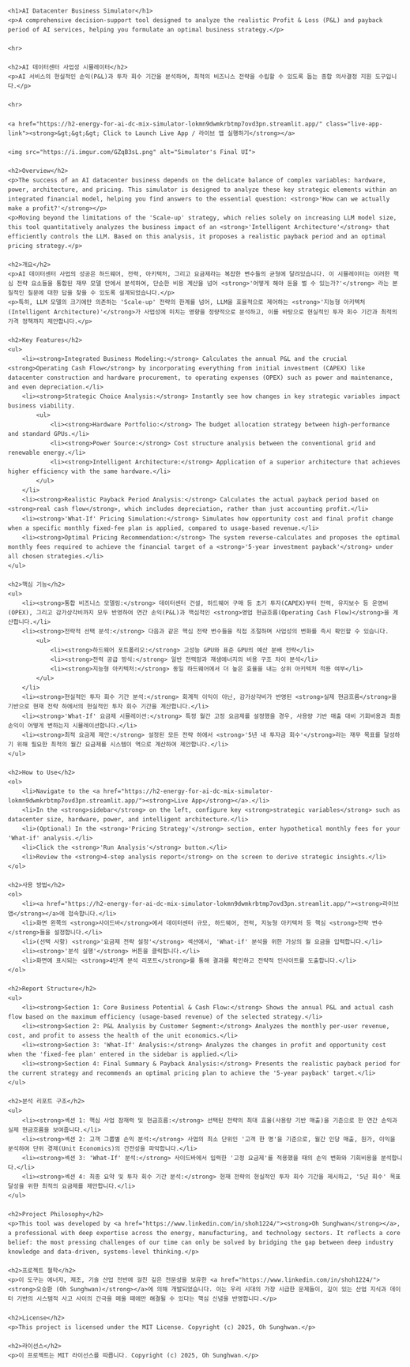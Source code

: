 <!DOCTYPE html>
<html lang="en">
<head>
    <meta charset="UTF-8">
    <meta name="viewport" content="width=device-width, initial-scale=1.0">
    <title>AI Datacenter Business Simulator</title>
    <style>
        body {
            font-family: -apple-system, BlinkMacSystemFont, "Segoe UI", Roboto, "Helvetica Neue", Arial, sans-serif;
            line-height: 1.6;
            color: #333;
            max-width: 800px;
            margin: 0 auto;
            padding: 20px;
        }
        h1, h2 {
            border-bottom: 1px solid #eaecef;
            padding-bottom: 0.3em;
        }
        h1 { font-size: 2em; }
        h2 { font-size: 1.5em; }
        a {
            color: #0366d6;
            text-decoration: none;
        }
        a:hover {
            text-decoration: underline;
        }
        img {
            max-width: 100%;
            height: auto;
            border-radius: 8px;
            margin-top: 1em;
        }
        ul {
            padding-left: 20px;
        }
        li {
            margin-bottom: 0.5em;
        }
        strong {
            color: #24292e;
        }
        .live-app-link {
            display: inline-block;
            padding: 12px 20px;
            background-color: #2ea44f;
            color: white;
            font-weight: bold;
            text-align: center;
            border-radius: 6px;
            margin: 1em 0;
        }
        .live-app-link:hover {
            background-color: #2c974b;
            text-decoration: none;
        }
    </style>
</head>
<body>

    <h1>AI Datacenter Business Simulator</h1>
    <p>A comprehensive decision-support tool designed to analyze the realistic Profit & Loss (P&L) and payback period of AI services, helping you formulate an optimal business strategy.</p>

    <hr>

    <h2>AI 데이터센터 사업성 시뮬레이터</h2>
    <p>AI 서비스의 현실적인 손익(P&L)과 투자 회수 기간을 분석하여, 최적의 비즈니스 전략을 수립할 수 있도록 돕는 종합 의사결정 지원 도구입니다.</p>
    
    <hr>

    <a href="https://h2-energy-for-ai-dc-mix-simulator-lokmn9dwmkrbtmp7ovd3pn.streamlit.app/" class="live-app-link"><strong>&gt;&gt;&gt; Click to Launch Live App / 라이브 앱 실행하기</strong></a>

    <img src="https://i.imgur.com/GZqB3sL.png" alt="Simulator's Final UI">

    <h2>Overview</h2>
    <p>The success of an AI datacenter business depends on the delicate balance of complex variables: hardware, power, architecture, and pricing. This simulator is designed to analyze these key strategic elements within an integrated financial model, helping you find answers to the essential question: <strong>'How can we actually make a profit?'</strong></p>
    <p>Moving beyond the limitations of the 'Scale-up' strategy, which relies solely on increasing LLM model size, this tool quantitatively analyzes the business impact of an <strong>'Intelligent Architecture'</strong> that efficiently controls the LLM. Based on this analysis, it proposes a realistic payback period and an optimal pricing strategy.</p>

    <h2>개요</h2>
    <p>AI 데이터센터 사업의 성공은 하드웨어, 전력, 아키텍처, 그리고 요금제라는 복잡한 변수들의 균형에 달려있습니다. 이 시뮬레이터는 이러한 핵심 전략 요소들을 통합된 재무 모델 안에서 분석하여, 단순한 비용 계산을 넘어 <strong>'어떻게 해야 돈을 벌 수 있는가?'</strong> 라는 본질적인 질문에 대한 답을 찾을 수 있도록 설계되었습니다.</p>
    <p>특히, LLM 모델의 크기에만 의존하는 'Scale-up' 전략의 한계를 넘어, LLM을 효율적으로 제어하는 <strong>'지능형 아키텍처(Intelligent Architecture)'</strong>가 사업성에 미치는 영향을 정량적으로 분석하고, 이를 바탕으로 현실적인 투자 회수 기간과 최적의 가격 정책까지 제안합니다.</p>

    <h2>Key Features</h2>
    <ul>
        <li><strong>Integrated Business Modeling:</strong> Calculates the annual P&L and the crucial <strong>Operating Cash Flow</strong> by incorporating everything from initial investment (CAPEX) like datacenter construction and hardware procurement, to operating expenses (OPEX) such as power and maintenance, and even depreciation.</li>
        <li><strong>Strategic Choice Analysis:</strong> Instantly see how changes in key strategic variables impact business viability.
            <ul>
                <li><strong>Hardware Portfolio:</strong> The budget allocation strategy between high-performance and standard GPUs.</li>
                <li><strong>Power Source:</strong> Cost structure analysis between the conventional grid and renewable energy.</li>
                <li><strong>Intelligent Architecture:</strong> Application of a superior architecture that achieves higher efficiency with the same hardware.</li>
            </ul>
        </li>
        <li><strong>Realistic Payback Period Analysis:</strong> Calculates the actual payback period based on <strong>real cash flow</strong>, which includes depreciation, rather than just accounting profit.</li>
        <li><strong>'What-If' Pricing Simulation:</strong> Simulates how opportunity cost and final profit change when a specific monthly fixed-fee plan is applied, compared to usage-based revenue.</li>
        <li><strong>Optimal Pricing Recommendation:</strong> The system reverse-calculates and proposes the optimal monthly fees required to achieve the financial target of a <strong>'5-year investment payback'</strong> under all chosen strategies.</li>
    </ul>

    <h2>핵심 기능</h2>
    <ul>
        <li><strong>통합 비즈니스 모델링:</strong> 데이터센터 건설, 하드웨어 구매 등 초기 투자(CAPEX)부터 전력, 유지보수 등 운영비(OPEX), 그리고 감가상각비까지 모두 반영하여 연간 손익(P&L)과 핵심적인 <strong>영업 현금흐름(Operating Cash Flow)</strong>을 계산합니다.</li>
        <li><strong>전략적 선택 분석:</strong> 다음과 같은 핵심 전략 변수들을 직접 조절하며 사업성의 변화를 즉시 확인할 수 있습니다.
            <ul>
                <li><strong>하드웨어 포트폴리오:</strong> 고성능 GPU와 표준 GPU의 예산 분배 전략</li>
                <li><strong>전력 공급 방식:</strong> 일반 전력망과 재생에너지의 비용 구조 차이 분석</li>
                <li><strong>지능형 아키텍처:</strong> 동일 하드웨어에서 더 높은 효율을 내는 상위 아키텍처 적용 여부</li>
            </ul>
        </li>
        <li><strong>현실적인 투자 회수 기간 분석:</strong> 회계적 이익이 아닌, 감가상각비가 반영된 <strong>실제 현금흐름</strong>을 기반으로 현재 전략 하에서의 현실적인 투자 회수 기간을 계산합니다.</li>
        <li><strong>'What-If' 요금제 시뮬레이션:</strong> 특정 월간 고정 요금제를 설정했을 경우, 사용량 기반 매출 대비 기회비용과 최종 손익이 어떻게 변하는지 시뮬레이션합니다.</li>
        <li><strong>최적 요금제 제안:</strong> 설정된 모든 전략 하에서 <strong>'5년 내 투자금 회수'</strong>라는 재무 목표를 달성하기 위해 필요한 최적의 월간 요금제를 시스템이 역으로 계산하여 제안합니다.</li>
    </ul>

    <h2>How to Use</h2>
    <ol>
        <li>Navigate to the <a href="https://h2-energy-for-ai-dc-mix-simulator-lokmn9dwmkrbtmp7ovd3pn.streamlit.app/"><strong>Live App</strong></a>.</li>
        <li>In the <strong>sidebar</strong> on the left, configure key <strong>strategic variables</strong> such as datacenter size, hardware, power, and intelligent architecture.</li>
        <li>(Optional) In the <strong>'Pricing Strategy'</strong> section, enter hypothetical monthly fees for your 'What-if' analysis.</li>
        <li>Click the <strong>'Run Analysis'</strong> button.</li>
        <li>Review the <strong>4-step analysis report</strong> on the screen to derive strategic insights.</li>
    </ol>

    <h2>사용 방법</h2>
    <ol>
        <li><a href="https://h2-energy-for-ai-dc-mix-simulator-lokmn9dwmkrbtmp7ovd3pn.streamlit.app/"><strong>라이브 앱</strong></a>에 접속합니다.</li>
        <li>화면 왼쪽의 <strong>사이드바</strong>에서 데이터센터 규모, 하드웨어, 전력, 지능형 아키텍처 등 핵심 <strong>전략 변수</strong>들을 설정합니다.</li>
        <li>(선택 사항) <strong>'요금제 전략 설정'</strong> 섹션에서, 'What-if' 분석을 위한 가상의 월 요금을 입력합니다.</li>
        <li><strong>'분석 실행'</strong> 버튼을 클릭합니다.</li>
        <li>화면에 표시되는 <strong>4단계 분석 리포트</strong>를 통해 결과를 확인하고 전략적 인사이트를 도출합니다.</li>
    </ol>

    <h2>Report Structure</h2>
    <ul>
        <li><strong>Section 1: Core Business Potential & Cash Flow:</strong> Shows the annual P&L and actual cash flow based on the maximum efficiency (usage-based revenue) of the selected strategy.</li>
        <li><strong>Section 2: P&L Analysis by Customer Segment:</strong> Analyzes the monthly per-user revenue, cost, and profit to assess the health of the unit economics.</li>
        <li><strong>Section 3: 'What-If' Analysis:</strong> Analyzes the changes in profit and opportunity cost when the 'fixed-fee plan' entered in the sidebar is applied.</li>
        <li><strong>Section 4: Final Summary & Payback Analysis:</strong> Presents the realistic payback period for the current strategy and recommends an optimal pricing plan to achieve the '5-year payback' target.</li>
    </ul>

    <h2>분석 리포트 구조</h2>
    <ul>
        <li><strong>섹션 1: 핵심 사업 잠재력 및 현금흐름:</strong> 선택된 전략의 최대 효율(사용량 기반 매출)을 기준으로 한 연간 손익과 실제 현금흐름을 보여줍니다.</li>
        <li><strong>섹션 2: 고객 그룹별 손익 분석:</strong> 사업의 최소 단위인 '고객 한 명'을 기준으로, 월간 인당 매출, 원가, 이익을 분석하여 단위 경제(Unit Economics)의 건전성을 파악합니다.</li>
        <li><strong>섹션 3: 'What-If' 분석:</strong> 사이드바에서 입력한 '고정 요금제'를 적용했을 때의 손익 변화와 기회비용을 분석합니다.</li>
        <li><strong>섹션 4: 최종 요약 및 투자 회수 기간 분석:</strong> 현재 전략의 현실적인 투자 회수 기간을 제시하고, '5년 회수' 목표 달성을 위한 최적의 요금제를 제안합니다.</li>
    </ul>

    <h2>Project Philosophy</h2>
    <p>This tool was developed by <a href="https://www.linkedin.com/in/shoh1224/"><strong>Oh Sunghwan</strong></a>, a professional with deep expertise across the energy, manufacturing, and technology sectors. It reflects a core belief: the most pressing challenges of our time can only be solved by bridging the gap between deep industry knowledge and data-driven, systems-level thinking.</p>

    <h2>프로젝트 철학</h2>
    <p>이 도구는 에너지, 제조, 기술 산업 전반에 걸친 깊은 전문성을 보유한 <a href="https://www.linkedin.com/in/shoh1224/"><strong>오승환 (Oh Sunghwan)</strong></a>에 의해 개발되었습니다. 이는 우리 시대의 가장 시급한 문제들이, 깊이 있는 산업 지식과 데이터 기반의 시스템적 사고 사이의 간극을 메울 때에만 해결될 수 있다는 핵심 신념을 반영합니다.</p>

    <h2>License</h2>
    <p>This project is licensed under the MIT License. Copyright (c) 2025, Oh Sunghwan.</p>

    <h2>라이선스</h2>
    <p>이 프로젝트는 MIT 라이선스를 따릅니다. Copyright (c) 2025, Oh Sunghwan.</p>

</body>
</html>
